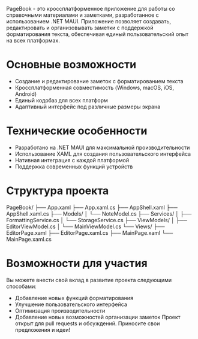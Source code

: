 PageBook - это кроссплатформенное приложение для работы со справочными материалами и заметками, разработанное с использованием .NET MAUI. Приложение позволяет создавать, редактировать и организовывать заметки с поддержкой форматирования текста, обеспечивая единый пользовательский опыт на всех платформах.

# Основные возможности
- Создание и редактирование заметок с форматированием текста
- Кроссплатформенная совместимость (Windows, macOS, iOS, Android)
- Единый кодобаз для всех платформ
- Адаптивный интерфейс под различные размеры экрана
# Технические особенности
- Разработано на .NET MAUI для максимальной производительности
- Использование XAML для создания пользовательского интерфейса
- Нативная интеграция с каждой платформой
- Поддержка современных функций устройств

# Структура проекта
PageBook/
├── App.xaml
├── App.xaml.cs
├── AppShell.xaml
├── AppShell.xaml.cs
├── Models/
│   └── NoteModel.cs
├── Services/
│   ├── FormattingService.cs
│   └── StorageService.cs
├── ViewModels/
│   ├── EditorViewModel.cs
│   └── MainViewModel.cs
└── Views/
    ├── EditorPage.xaml
    ├── EditorPage.xaml.cs
    ├── MainPage.xaml
    └── MainPage.xaml.cs

# Возможности для участия
Вы можете внести свой вклад в развитие проекта следующими способами:
- Добавление новых функций форматирования
- Улучшение пользовательского интерфейса
- Оптимизация производительности
- Добавление новых возможностей организации заметок
Проект открыт для pull requests и обсуждений. Приносите свои предложения и идеи!
